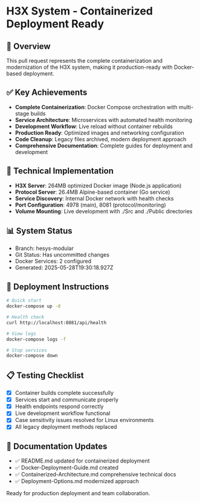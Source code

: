 # H3X System - Containerized Deployment Ready

## 🎯 Overview

This pull request represents the complete containerization and modernization of the H3X system, making it production-ready with Docker-based deployment.

## ✅ Key Achievements

- **Complete Containerization**: Docker Compose orchestration with multi-stage builds
- **Service Architecture**: Microservices with automated health monitoring
- **Development Workflow**: Live reload without container rebuilds
- **Production Ready**: Optimized images and networking configuration
- **Code Cleanup**: Legacy files archived, modern deployment approach
- **Comprehensive Documentation**: Complete guides for deployment and development

## 🚀 Technical Implementation

- **H3X Server**: 264MB optimized Docker image (Node.js application)
- **Protocol Server**: 26.4MB Alpine-based container (Go service)
- **Service Discovery**: Internal Docker network with health checks
- **Port Configuration**: 4978 (main), 8081 (protocol/monitoring)
- **Volume Mounting**: Live development with ./Src and ./Public directories

## 📊 System Status

- Branch: hesys-modular
- Git Status: Has uncommitted changes
- Docker Services: 2 configured
- Generated: 2025-05-28T19:30:18.927Z

## 🔧 Deployment Instructions

```bash
# Quick start
docker-compose up -d

# Health check
curl http://localhost:8081/api/health

# View logs
docker-compose logs -f

# Stop services
docker-compose down
```

## 📋 Testing Checklist

- [x] Container builds complete successfully
- [x] Services start and communicate properly
- [x] Health endpoints respond correctly
- [x] Live development workflow functional
- [x] Case sensitivity issues resolved for Linux environments
- [x] All legacy deployment methods replaced

## 📖 Documentation Updates

- ✅ README.md updated for containerized deployment
- ✅ Docker-Deployment-Guide.md created
- ✅ Containerized-Architecture.md comprehensive technical docs
- ✅ Deployment-Options.md modernized approach

Ready for production deployment and team collaboration.
